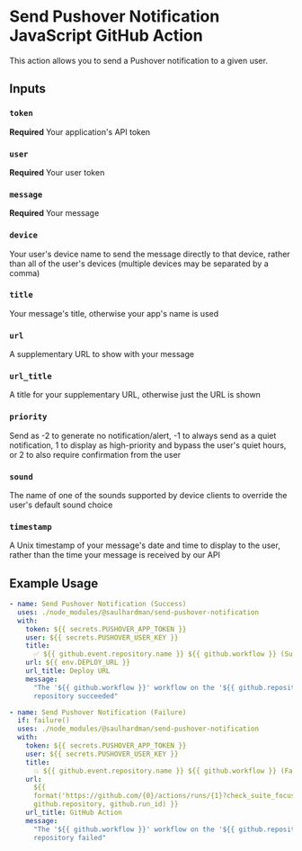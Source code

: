 # Send Pushover Notification JavaScript GitHub Action

This action allows you to send a Pushover notification to a given user.

## Inputs

### `token`

**Required** Your application's API token

### `user`

**Required** Your user token

### `message`

**Required** Your message

### `device`

Your user's device name to send the message directly to that device, rather than
all of the user's devices (multiple devices may be separated by a comma)

### `title`

Your message's title, otherwise your app's name is used

### `url`

A supplementary URL to show with your message

### `url_title`

A title for your supplementary URL, otherwise just the URL is shown

### `priority`

Send as -2 to generate no notification/alert, -1 to always send as a quiet
notification, 1 to display as high-priority and bypass the user's quiet hours,
or 2 to also require confirmation from the user

### `sound`

The name of one of the sounds supported by device clients to override the user's
default sound choice

### `timestamp`

A Unix timestamp of your message's date and time to display to the user, rather
than the time your message is received by our API

## Example Usage

```yml
- name: Send Pushover Notification (Success)
  uses: ./node_modules/@saulhardman/send-pushover-notification
  with:
    token: ${{ secrets.PUSHOVER_APP_TOKEN }}
    user: ${{ secrets.PUSHOVER_USER_KEY }}
    title:
      ✅ ${{ github.event.repository.name }} ${{ github.workflow }} (Success)
    url: ${{ env.DEPLOY_URL }}
    url_title: Deploy URL
    message:
      "The '${{ github.workflow }}' workflow on the '${{ github.repository }}'
      repository succeeded"

- name: Send Pushover Notification (Failure)
  if: failure()
  uses: ./node_modules/@saulhardman/send-pushover-notification
  with:
    token: ${{ secrets.PUSHOVER_APP_TOKEN }}
    user: ${{ secrets.PUSHOVER_USER_KEY }}
    title:
      💥 ${{ github.event.repository.name }} ${{ github.workflow }} (Failure)
    url:
      ${{
      format('https://github.com/{0}/actions/runs/{1}?check_suite_focus=true',
      github.repository, github.run_id) }}
    url_title: GitHub Action
    message:
      "The '${{ github.workflow }}' workflow on the '${{ github.repository }}'
      repository failed"
```
